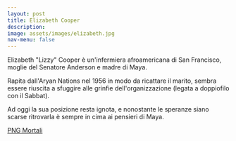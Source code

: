 ```yaml
---
layout: post
title: Elizabeth Cooper
description:
image: assets/images/elizabeth.jpg
nav-menu: false
---
```


Elizabeth "Lizzy" Cooper è un'infermiera afroamericana di San Francisco, moglie del Senatore Anderson e madre di Maya.

Rapita dall'Aryan Nations nel 1956 in modo da ricattare il marito, sembra essere riuscita a sfuggire alle grinfie dell'organizzazione (legata a doppiofilo con il Sabbat).

Ad oggi la sua posizione resta ignota, e nonostante le speranze siano scarse ritrovarla è sempre in cima ai pensieri di Maya.

<a href="http://xabacadabra.com/cursed-legacy/png-mortali.html" class="button back">PNG Mortali</a> 